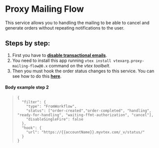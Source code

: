 # Proxy Mailing Flow

This service allows you to handling the mailing to be able to cancel and generate orders without repeating notifications to the user.

## Steps by step:
1. First you have to [**disable transactional emails**](https://help.vtex.com/en/tutorial/how-to-disable-a-transactional-email--frequentlyAskedQuestions_6715). 
2. You need to install this app running `vtex install vtexarg.proxy-mailing-flow@0.x` command on the *vtex toolbelt*.
3. Then you must hook the order status changes to this service. You can see how to do this [**here**](https://developers.vtex.com/vtex-rest-api/reference/order-hook-1#hookconfiguration).


#### Body example step 2
>     {
>       "filter": {
>         "type": "FromWorkflow",
>         "status": ["order-created","order-completed", "handling", "ready-for-handling", "waiting-ffmt-authorization", "cancel"],
>         "disableSingleFire": false
>       },
>       "hook": {
>         "url": "https://{{accountName}}.myvtex.com/_v/status/"
>       }
>     }
